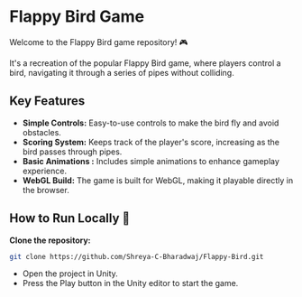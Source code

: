 # Flappy Bird Game

Welcome to the Flappy Bird game repository! 🎮

 It's a recreation of the popular Flappy Bird game, where players control a bird, navigating it through a series of pipes without colliding.

## Key Features 

- **Simple Controls:**  Easy-to-use controls to make the bird fly and avoid obstacles.
- **Scoring System:**  Keeps track of the player's score, increasing as the bird passes through pipes.
- **Basic Animations :** Includes simple animations to enhance gameplay experience.
- **WebGL Build:**  The game is built for WebGL, making it playable directly in the browser.

## How to Run Locally 🚀
**Clone the repository:**
   ```bash
   git clone https://github.com/Shreya-C-Bharadwaj/Flappy-Bird.git
```
- Open the project in Unity.
- Press the Play button in the Unity editor to start the game. 
